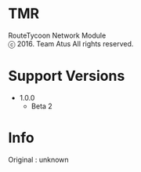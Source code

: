 # TMR
RouteTycoon Network Module<br>ⓒ 2016. Team Atus All rights reserved.
# Support Versions
* 1.0.0
   * Beta 2

# Info
Original : unknown

